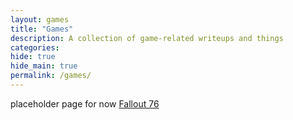 ```yaml
---
layout: games
title: "Games"
description: A collection of game-related writeups and things
categories: 
hide: true
hide_main: true
permalink: /games/
---
```

placeholder page for now
[Fallout 76](fallout_76)